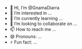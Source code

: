 - 👋 Hi, I’m @GnamaDiarra
- 👀 I’m interested in ...
- 🌱 I’m currently learning ...
- 💞️ I’m looking to collaborate on ...
- 📫 How to reach me ...
- 😄 Pronouns: ...
- ⚡ Fun fact: ...

<!---
GnamaDiarra/GnamaDiarra is a ✨ special ✨ repository because its `README.md` (this file) appears on your GitHub profile.
You can click the Preview link to take a look at your changes.
--->
